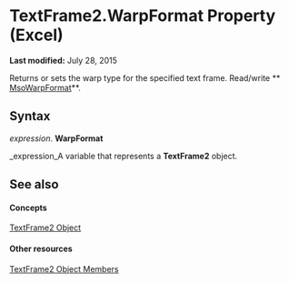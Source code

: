 
# TextFrame2.WarpFormat Property (Excel)

 **Last modified:** July 28, 2015

Returns or sets the warp type for the specified text frame. Read/write  ** [MsoWarpFormat](20710bdc-981f-b61d-4be5-f8c760bb9f4c.md)**.

## Syntax

 _expression_. **WarpFormat**

 _expression_A variable that represents a  **TextFrame2** object.


## See also


#### Concepts


 [TextFrame2 Object](66ba23e5-9b15-b954-a1db-1bd19b4eb90d.md)
#### Other resources


 [TextFrame2 Object Members](04f18e2a-8a83-b077-fe38-4bb56edce5a7.md)
